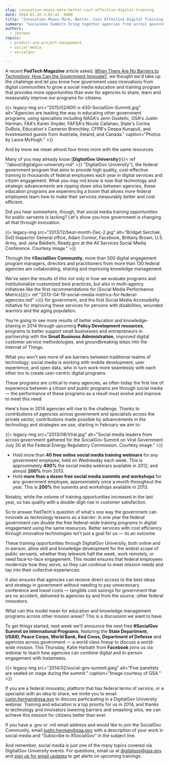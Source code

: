 ```yaml
---
slug: innovation-means-more-better-cost-effective-digital-training
date: 2014-01-28 3:02:41 -0400
title: "Innovation Means More, Better, Cost Effective Digital Training"
summary: "SocialGov Summits bring together agencies from across government to share and learn how we can improve digital services to make services more effective and cost efficient."
authors:
  - jherman
topics:
  - product-and-project-management
  - social-media
  - socialgov

---
```


A recent **FedTech Magazine** article asked, [When There Are No Barriers to Technology, How Can the Government Innovate?](http://www.fedtechmagazine.com/article/2014/01/when-there-are-no-barriers-technology-how-can-government-innovate), we thought we'd take up the challenge and let you know how government uses innovations from digital communities to grow a social media education and training program that provides more opportunities than ever for agencies to share, learn and measurably improve our programs for citizens.

{{< legacy-img src="2015/02/600-x-430-SocialGov-Summit.jpg" alt="Agencies are leading the way in educating other government programs, using specialists including NASA's Jenn Gustetic, GSA's Justin Herman, FAA's Karen Snyder, FAFSA's Nicole Callahan, State's Corina DuBois, Education's Cameron Brenchley, CFPB's Deepa Kunapuli, and livestreamed guests from Australia, Ireland, and Canada." caption="Photos by Laura McHugh." >}}

And by more we mean almost four times more with the same resources.

Many of you may already know [**DigitalGov University**]({{< ref "/about/digitalgov-university.md" >}} "DigitalGov University"), the federal government program that aims to provide high quality, cost-effective training to thousands of federal employees each year in digital services and citizen engagement. What you may not know is now that technology and strategic advancements are ripping down silos between agencies, these education programs are experiencing a boom that allows more federal employees learn how to make their services measurably better and cost efficient.

Did you hear somewhere, though, that social media training opportunities for public servants is lacking? Let's show you how government is changing all that through innovation.

{{< legacy-img src="2013/12/best-month-Dec-2.jpg" alt="Bridget Serchak, DoD Inspector General office, Adam Connor, Facebook, Brittany Brown, U.S. Army, and Jana Baldwin, Ready.gov at the All Services Social Media Conference. Courtesy image." >}}

Through the #**SocialGov Community**, more than 500 digital engagement program managers, directors and practitioners from more than 130 federal agencies are collaborating, sharing and improving knowledge management.

We've seen the results of this not only in how we evaluate programs and institutionalize customized best practices, but also in multi-agency initiatives like the first recommendations for [Social Media Performance Metrics]({{< ref "2013-04-19-social-media-metrics-for-federal-agencies.md" >}}) for government, and the first Social Media Accessibility initiative for improving these services for persons with disabilities, wounded warriors and the aging population.

You’re going to see more results of better education and knowledge-sharing in 2014 through upcoming **Policy Development resources**, programs to better support small businesses and entrepreneurs in partnership with the **Small Business Administration**, improved digital customer service methodologies, and groundbreaking steps into the Internet of Things.

What you won’t see more of are barriers between traditional realms of technology: social media is working with mobile development, user experience, and open data, who in turn work more seamlessly with each other too to create user-centric digital programs.

These programs are critical to many agencies, as often today the first line of experience between a citizen and public programs are through social media &#8212; the performance of these programs as a result must evolve and improve to meet this need.

Here's how in 2014 agencies will rise to the challenge. Thanks to contributions of agencies across government and specialists across the private sector, contributions made possible by advancements in the technology and strategies we use, starting in February we aim to:

{{< legacy-img src="2013/08/Viral.jpg" alt="Social media leaders from across government gathered for the SocialGov Summit on Viral Government July 30 at the Federal Energy Regulatory Commission. Courtesy image." >}}

  * Hold more than **40 free online social media training webinars** for any government employee, held on Wednesday each week. This is approximately **400%** the social media webinars available in 2012, and almost **200%** from 2013.
  * Hold **more than a dozen free social media summits and workshops** for any government employee, approximately once a month throughout the year. This is **200%** the summits and workshops available in 2013.

Notably, while the volume of training opportunities increased in the last year, so has quality with a double-digit rise in customer satisfaction.

So to answer FedTech's question of what's one way the government can innovate as technology lessens as a barrier: in one year the federal government can double the free federal-wide training programs in digital engagement using the same resources. Better services with cost efficiency through innovative technologies isn't just a goal for us &#8212; its an outcome.

These training opportunities through DigitalGov University, both online and in-person, allow skill and knowledge development for the widest scope of public servants, whether they telework half the week, work remotely, or need face-to-face engagement. This model ensures that federal employees modernize how they serve, so they can continue to meet mission needs and tap into their collective experiences.

It also ensures that agencies can receive direct access to the best ideas and strategy in government without needing to pay unnecessary conference and travel costs &#8212; tangible cost savings for government that are no accident, delivered to agencies by and from the source: other federal innovators.

What can this model mean for education and knowledge management programs across other mission areas? This is a discussion we want to have.

To get things started, next week we'll announce the next free **#SocialGov Summit on International Programs**, featuring the **State Department, USAID, Peace Corps, World Bank, Red Cross, Department of Defense** and agencies across government &#8212; a world class lineup to discuss a world-wide mission. This Thursday, Katie Harbath from **Facebook** joins us via webinar to teach how agencies can combine digital and in-person engagement with Instameets.

{{< legacy-img src="2014/02/social-gov-summit.jpeg" alt="Five panelists are seated on stage during the summit." caption="Image courtesy of GSA." >}}

If you are a federal innovator, platform that has federal terms of service, or a specialist with an idea to share, we invite you to email <justin.herman@gsa.gov> to discuss participating in a DigitalGov University webinar. Training and education is a top priority for us in 2014, and thanks to technology and innovators lowering barriers and smashing silos, we can achieve this mission for citizens better than ever.

If you have a .gov or .mil email address and would like to join the SocialGov Community, email <justin.herman@gsa.gov> with a description of your work in social media and &#8220;Subscribe to #SocialGov&#8221; in the subject line.

And remember, social media is just one of the many topics covered via DigitalGov University events. For questions, email us at <digitalgov@gsa.gov> and [sign up for email updates](https://public.govdelivery.com/accounts/USHOWTO/subscriber/new?topic_id=USHOWTO_45) to get alerts on upcoming trainings.
